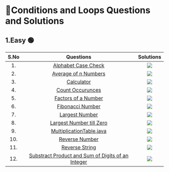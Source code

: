 # 📝Conditions and Loops Questions and  Solutions
## 1.Easy 🟢
| S.No | Questions | Solutions |
| :---: | :---: | :---: |
| 1. | [Alphabet Case Check](https://www.geeksforgeeks.org/check-whether-the-given-character-is-in-upper-case-lower-case-or-non-alphabetic-character/) |   <a href="https://github.com/Aritra101/DSA/blob/master/Solutions/Conditions%20and%20Loops/Easy/AlphabetCaseCheck.java"><img src="https://img.shields.io/badge/Solution-green"></a>    |
| 2. | [Average of n Numbers](https://www.javatpoint.com/program-to-print-the-average-of-n-numbers) |   <a href="https://github.com/Aritra101/DSA/blob/master/Solutions/Conditions%20and%20Loops/Easy/Average_of_n_Numbers.java"><img src="https://img.shields.io/badge/Solution-green"></a>    |
| 3. | [Calculator](https://www.geeksforgeeks.org/basic-calculator-program-using-java/) |   <a href="https://github.com/Aritra101/DSA/blob/master/Solutions/Conditions%20and%20Loops/Easy/Calculator.java"><img src="https://img.shields.io/badge/Solution-green"></a>    |
| 4. | [Count Occurunces](https://prepinsta.com/java-program/occurrence-of-a-x-digit-in-a-given-number/) |   <a href="https://github.com/Aritra101/DSA/blob/master/Solutions/Conditions%20and%20Loops/Easy/CountOccurrences.java"><img src="https://img.shields.io/badge/Solution-green"></a>    |
| 5. | [Factors of a Number](https://www.programiz.com/java-programming/examples/factors-number) |   <a href="https://github.com/Aritra101/DSA/blob/master/Solutions/Conditions%20and%20Loops/Easy/FactorsofaNumber.java"><img src="https://img.shields.io/badge/Solution-green"></a>    |
| 6. | [Fibonacci Number](https://www.javatpoint.com/fibonacci-series-in-java) |   <a href="https://github.com/Aritra101/DSA/blob/master/Solutions/Conditions%20and%20Loops/Easy/FibonacciNumber.java"><img src="https://img.shields.io/badge/Solution-green"></a>    |
| 7. | [Largest Number](https://www.javatpoint.com/java-program-to-find-largest-of-three-numbers) |   <a href="https://github.com/Aritra101/DSA/blob/master/Solutions/Conditions%20and%20Loops/Easy/LargestNumber.java"><img src="https://img.shields.io/badge/Solution-green"></a>    |
| 8. | [Largest Number till Zero](https://www.codeproject.com/Questions/5346266/Take-integer-inputs-till-the-user-enters-0-and-pri) |   <a href="https://github.com/Aritra101/DSA/blob/master/Solutions/Conditions%20and%20Loops/Easy/Largest_Number_Till_Zero.java"><img src="https://img.shields.io/badge/Solution-green"></a>    |
| 9. | [MultiplicationTable.java](https://www.programiz.com/java-programming/examples/multiplication-table) |   <a href="https://github.com/Aritra101/DSA/blob/master/Solutions/Conditions%20and%20Loops/Easy/MultiplicationTable.java"><img src="https://img.shields.io/badge/Solution-green"></a>    |
| 10. | [Reverse Number](https://www.geeksforgeeks.org/java-program-to-reverse-a-number/) |   <a href="https://github.com/Aritra101/DSA/blob/master/Solutions/Conditions%20and%20Loops/Easy/ReverseNumber.java"><img src="https://img.shields.io/badge/Solution-green"></a>    |
|11. | [Reverse String](https://www.geeksforgeeks.org/reverse-a-string-in-java/) |   <a href="https://github.com/Aritra101/DSA/blob/master/Solutions/Conditions%20and%20Loops/Easy/ReverseaString.java"><img src="https://img.shields.io/badge/Solution-green"></a>    |
|12. | [Substract Product and Sum of Digits of an Integer](https://leetcode.com/problems/subtract-the-product-and-sum-of-digits-of-an-integer/) |   <a href="https://github.com/Aritra101/DSA/blob/master/Solutions/Conditions%20and%20Loops/Easy/SubstractProductandSumofDigitsofanInteger.java"><img src="https://img.shields.io/badge/Solution-green"></a>    |
